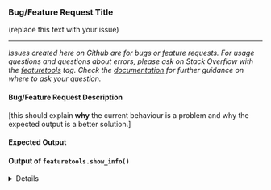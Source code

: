 ### Bug/Feature Request Title
(replace this text with your issue)

-----
*Issues created here on Github are for bugs or feature requests. For usage questions and questions about errors, please ask on Stack Overflow with the [featuretools](https://stackoverflow.com/questions/tagged/featuretools) tag. Check the [documentation](https://docs.featuretools.com/en/stable/help.html) for further guidance on where to ask your question.*


#### Bug/Feature Request Description

[this should explain **why** the current behaviour is a problem and why the expected output is a better solution.]

#### Expected Output

#### Output of ``featuretools.show_info()``

<details>

[paste the output of ``featuretools.show_info()`` here below this line]

</details>
